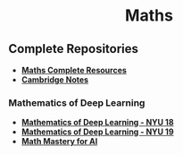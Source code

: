 <div align="center">
	<h1> Maths</h1>
</div>


<h2> Complete Repositories</h2>

* [**Maths Complete Resources**](https://github.com/nculwell/MathStudy.git)
* [**Cambridge Notes**](https://github.com/b-mehta/maths-notes.git)



<h3> Mathematics of Deep Learning</h3>

* [**Mathematics of Deep Learning - NYU 18**](https://github.com/joanbruna/MathsDL-spring18.git)
* [**Mathematics of Deep Learning - NYU 19**](https://github.com/joanbruna/MathsDL-spring19.git)
* [**Math Mastery for AI**](https://github.com/Niraj-Lunavat/Maths-for-Artificial-Intelligence.git)

